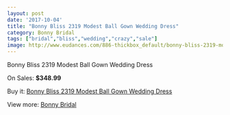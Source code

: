 ```yaml
---
layout: post
date: '2017-10-04'
title: "Bonny Bliss 2319 Modest Ball Gown Wedding Dress"
category: Bonny Bridal
tags: ["bridal","bliss","wedding","crazy","sale"]
image: http://www.eudances.com/886-thickbox_default/bonny-bliss-2319-modest-ball-gown-wedding-dress.jpg
---
```

Bonny Bliss 2319 Modest Ball Gown Wedding Dress

On Sales: **$348.99**
<a href="https://www.eudances.com/en/bonny-bridal/307-bonny-bliss-2319-modest-ball-gown-wedding-dress.html"><amp-img layout="responsive" width="600" height="600" src="//www.eudances.com/886-thickbox_default/bonny-bliss-2319-modest-ball-gown-wedding-dress.jpg" alt="Bonny Bliss 2319 Modest Ball Gown Wedding Dress 0" /></a>
<a href="https://www.eudances.com/en/bonny-bridal/307-bonny-bliss-2319-modest-ball-gown-wedding-dress.html"><amp-img layout="responsive" width="600" height="600" src="//www.eudances.com/887-thickbox_default/bonny-bliss-2319-modest-ball-gown-wedding-dress.jpg" alt="Bonny Bliss 2319 Modest Ball Gown Wedding Dress 1" /></a>

Buy it: [Bonny Bliss 2319 Modest Ball Gown Wedding Dress](https://www.eudances.com/en/bonny-bridal/307-bonny-bliss-2319-modest-ball-gown-wedding-dress.html "Bonny Bliss 2319 Modest Ball Gown Wedding Dress")

View more: [Bonny Bridal](https://www.eudances.com/en/3-bonny-bridal "Bonny Bridal")